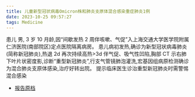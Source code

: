 ```yaml
---
title: 儿童新型冠状病毒Omicron株和肺炎支原体混合感染重症肺炎1例
date: 2023-10-25 09:57:27
tags: Medicine
---
```


患儿 男, 3 岁 10 月龄,因“间歇发热 2 周伴咳嗽、气促”入上海交通大学医学院附属仁济医院(南部院区)定点医院隔离病房。
患儿病初发热,确诊为新型冠状病毒肺炎(简称新冠肺炎),热退 2d 再次持续高热>3d 伴气促、吸气性凹陷,胸部 CT 示右肺下叶片状密度影,诊断“重型新冠肺炎”,行支气管镜肺泡灌洗,宏基因组病原检测确诊为混合肺炎支原体感染,治疗好转出院。
提示临床医生诊治重型新冠肺炎时需警惕混合感染

- [报告原档](../papers/儿童新型冠状病毒Omicron株和肺炎支原体混合感染重症肺炎1例.pdf)

